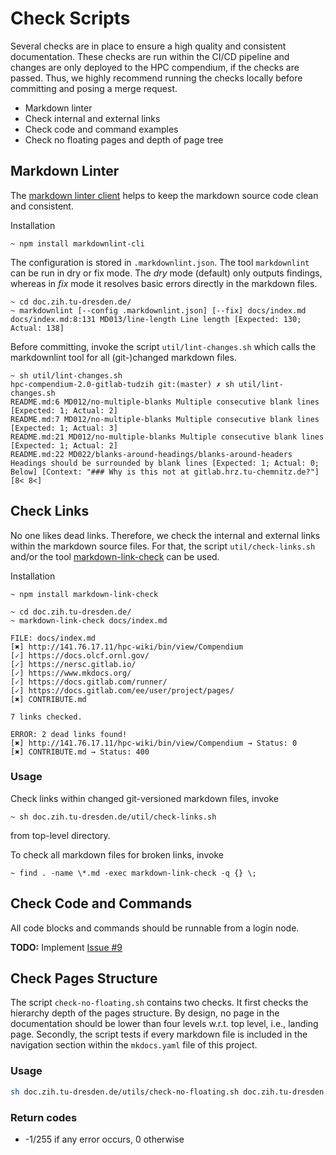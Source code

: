 # Check Scripts

Several checks are in place to ensure a high quality and consistent documentation. These checks are
run within the CI/CD pipeline and changes are only deployed to the HPC compendium, if the checks are
passed. Thus, we highly recommend running the checks locally before committing and posing a merge
request.

* Markdown linter
* Check internal and external links
* Check code and command examples
* Check no floating pages and depth of page tree

## Markdown Linter

The [markdown linter client](https://github.com/igorshubovych/markdownlint-cli) helps to keep the
markdown source code clean and consistent.

Installation

```Shell Session
~ npm install markdownlint-cli
```

The configuration is stored in `.markdownlint.json`. The tool `markdownlint` can be run in dry or
fix mode. The *dry* mode (default) only outputs findings, whereas in *fix* mode it resolves basic
errors directly in the markdown files.

```Shell Session
~ cd doc.zih.tu-dresden.de/
~ markdownlint [--config .markdownlint.json] [--fix] docs/index.md
docs/index.md:8:131 MD013/line-length Line length [Expected: 130; Actual: 138]
```

Before committing, invoke the script `util/lint-changes.sh` which calls the markdownlint tool for all
(git-)changed markdown files.

```Shell Session
~ sh util/lint-changes.sh
hpc-compendium-2.0-gitlab-tudzih git:(master) ✗ sh util/lint-changes.sh
README.md:6 MD012/no-multiple-blanks Multiple consecutive blank lines [Expected: 1; Actual: 2]
README.md:7 MD012/no-multiple-blanks Multiple consecutive blank lines [Expected: 1; Actual: 3]
README.md:21 MD012/no-multiple-blanks Multiple consecutive blank lines [Expected: 1; Actual: 2]
README.md:22 MD022/blanks-around-headings/blanks-around-headers Headings should be surrounded by blank lines [Expected: 1; Actual: 0; Below] [Context: "### Why is this not at gitlab.hrz.tu-chemnitz.de?"]
[8< 8<]
```

## Check Links

No one likes dead links. Therefore, we check the internal and external links within the markdown
source files. For that, the script `util/check-links.sh` and/or the tool
[markdown-link-check](https://github.com/tcort/markdown-link-check) can be used.

Installation

```Shell Session
~ npm install markdown-link-check
```

```Shell Session
~ cd doc.zih.tu-dresden.de/
~ markdown-link-check docs/index.md

FILE: docs/index.md
[✖] http://141.76.17.11/hpc-wiki/bin/view/Compendium
[✓] https://docs.olcf.ornl.gov/
[✓] https://nersc.gitlab.io/
[✓] https://www.mkdocs.org/
[✓] https://docs.gitlab.com/runner/
[✓] https://docs.gitlab.com/ee/user/project/pages/
[✖] CONTRIBUTE.md

7 links checked.

ERROR: 2 dead links found!
[✖] http://141.76.17.11/hpc-wiki/bin/view/Compendium → Status: 0
[✖] CONTRIBUTE.md → Status: 400
```

### Usage

Check links within changed git-versioned markdown files, invoke

```Shell Session
~ sh doc.zih.tu-dresden.de/util/check-links.sh
```

from top-level directory.

To check all markdown files for broken links, invoke

```Shell Session
~ find . -name \*.md -exec markdown-link-check -q {} \;
```

## Check Code and Commands

All code blocks and commands should be runnable from a login node.

**TODO:** Implement [Issue #9](#9)

## Check Pages Structure

The script `check-no-floating.sh` contains two checks. It first checks the hierarchy depth of the
pages structure. By design, no page in the documentation should be lower than four levels w.r.t. top
level, i.e., landing page. Secondly, the script tests if every markdown file is included in the
navigation section within the `mkdocs.yaml` file of this project.

### Usage

```bash
sh doc.zih.tu-dresden.de/utils/check-no-floating.sh doc.zih.tu-dresden.de
```

### Return codes

* -1/255 if any error occurs, 0 otherwise

